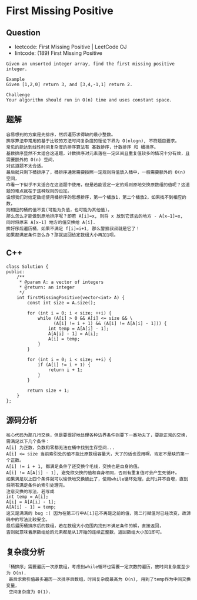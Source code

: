 # First Missing Positive

## Question

- leetcode: First Missing Positive | LeetCode OJ
- lintcode: (189) First Missing Positive

```
Given an unsorted integer array, find the first missing positive integer.

Example
Given [1,2,0] return 3, and [3,4,-1,1] return 2.

Challenge
Your algorithm should run in O(n) time and uses constant space.
```

## 题解

    容易想到的方案是先排序，然后遍历求得缺的最小整数。
    排序算法中常用的基于比较的方法时间复杂度的理论下界为 O(nlogn), 不符题目要求。
    常见的能达到线性时间复杂度的排序算法有 基数排序，计数排序 和 桶排序。
    基数排序显然不太适合这道题，计数排序对元素落在一定区间且重复值较多的情况十分有效，且需要额外的 O(n) 空间，
    对这道题不太合适。
    最后就只剩下桶排序了，桶排序通常需要按照一定规则将值放入桶中，一般需要额外的 O(n) 空间，
    咋看一下似乎不太适合在这道题中使用，但是若能设定一定的规则原地交换原数组的值呢？这道题的难点就在于这种规则的设定。
    设想我们对给定数组使用桶排序的思想排序，第一个桶放1，第二个桶放2，如果找不到相应的数，
    则相应的桶的值不变(可能为负值，也可能为其他值)。
    那么怎么才能做到原地排序呢？即若 A[i]=x, 则将 x 放到它该去的地方 - A[x−1]=x, 
    同时将原来 A[x−1] 地方的值交换给 A[i].
    排好序后遍历桶，如果不满足 f[i]=i+1, 那么警察叔叔就是它了！
    如果都满足条件怎么办？那就返回给定数组大小再加1呗。
    
## C++

    class Solution {
    public:
        /**
         * @param A: a vector of integers
         * @return: an integer
         */
        int firstMissingPositive(vector<int> A) {
            const int size = A.size();
    
            for (int i = 0; i < size; ++i) {
                while (A[i] > 0 && A[i] <= size && \
                      (A[i] != i + 1) && (A[i] != A[A[i] - 1])) {
                    int temp = A[A[i] - 1];
                    A[A[i] - 1] = A[i];
                    A[i] = temp;
                }
            }
    
            for (int i = 0; i < size; ++i) {
                if (A[i] != i + 1) {
                    return i + 1;
                }
            }
    
            return size + 1;
        }
    };
    
## 源码分析

    核心代码为那几行交换，但是要很好地处理各种边界条件则要下一番功夫了，要能正常的交换，需满足以下几个条件：
    A[i] 为正数，负数和零都无法在桶中找到生存空间...
    A[i] <= size 当前索引处的值不能比原数组容量大，大了的话也没用啊，肯定不是缺的第一个正数。
    A[i] != i + 1, 都满足条件了还交换个毛线，交换也是自身的值。
    A[i] != A[A[i] - 1], 避免欲交换的值和自身相同，否则有重复值时会产生死循环。
    如果满足以上四个条件就可以愉快地交换彼此了，使用while循环处理，此时i并不自增，直到将所有满足条件的索引处理完。
    注意交换的写法，若写成
    int temp = A[i];
    A[i] = A[A[i] - 1];
    A[A[i] - 1] = temp;
    这又是满满的 bug :( 因为在第三行中A[i]已不再是之前的值，第二行赋值时已经改变，故源码中的写法比较安全。
    最后遍历桶排序后的数组，若在数组大小范围内找到不满足条件的解，直接返回，
    否则就意味着原数组给的元素都是从1开始的连续正整数，返回数组大小加1即可。
    
## 复杂度分析

    「桶排序」需要遍历一次原数组，考虑到while循环也需要一定次数的遍历，故时间复杂度至少为 O(n). 
     最后求索引值最多遍历一次排序后数组，时间复杂度最高为 O(n), 用到了temp作为中间交换变量，
     空间复杂度为 O(1).